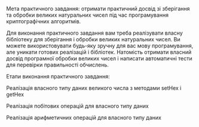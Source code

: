 Мета практичного завдання: отримати практичний досвід зі зберігання та обробки великих натуральних чисел під час програмування криптографічних алгоритмів.

Для виконання практичного завдання вам треба реалізувати власну бібліотеку для зберігання і обробки великих натуральних чисел. Ви можете використовувати будь-яку зручну для вас мову програмування, але уникати готових реалізацій і бібліотек. Натомість отримати власний досвід програмної обробки великих чисел і написати автоматичні тести для перевірки правильності обчислень.

Етапи виконання практичного завдання:

Реалізація власного типу даних великого числа з методами setHex і getHex

Реалізація побітових операцій для власного типу даних

Реалізація арифметичних операцій для власного типу даних


